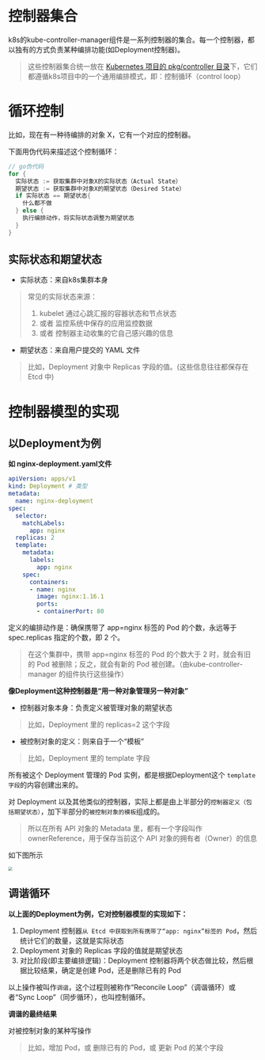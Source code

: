 # 控制器集合

k8s的kube-controller-manager组件是一系列控制器的集合。每一个控制器，都以独有的方式负责某种编排功能(如Deployment控制器)。

> 这些控制器集合统一放在 [Kubernetes 项目的 pkg/controller 目录](https://github.com/kubernetes/kubernetes/tree/master/pkg/controller)下，它们都遵循k8s项目中的一个通用编排模式，即：控制循环（control loop）



# 循环控制

比如，现在有一种待编排的对象 X，它有一个对应的控制器。



下面用伪代码来描述这个控制循环：

```go
// go伪代码
for {
  实际状态 := 获取集群中对象X的实际状态（Actual State）
  期望状态 := 获取集群中对象X的期望状态（Desired State）
  if 实际状态 == 期望状态{
    什么都不做
  } else {
    执行编排动作，将实际状态调整为期望状态
  }
}
```



## 实际状态和期望状态

* 实际状态：来自k8s集群本身

> 常见的实际状态来源：
>
> 1. kubelet 通过心跳汇报的容器状态和节点状态
> 2. 或者 监控系统中保存的应用监控数据
> 3. 或者 控制器主动收集的它自己感兴趣的信息



* 期望状态：来自用户提交的 YAML 文件

> 比如，Deployment 对象中 Replicas 字段的值。(这些信息往往都保存在 Etcd 中)



# 控制器模型的实现

## 以Deployment为例

**如 nginx-deployment.yaml文件**

```yaml
apiVersion: apps/v1
kind: Deployment # 类型
metadata:
  name: nginx-deployment
spec:
  selector:
    matchLabels:
      app: nginx
  replicas: 2
  template:
    metadata:
      labels:
        app: nginx
    spec:
      containers:
      - name: nginx
        image: nginx:1.16.1
        ports:
        - containerPort: 80
```

定义的编排动作是：确保携带了 app=nginx 标签的 Pod 的个数，永远等于 spec.replicas 指定的个数，即 2 个。

> 在这个集群中，携带 app=nginx 标签的 Pod 的个数大于 2 时，就会有旧的 Pod 被删除；反之，就会有新的 Pod 被创建。（由kube-controller-manager 的组件执行这些操作）



**像Deployment这种控制器是“用一种对象管理另一种对象”**

* 控制器对象本身：负责定义被管理对象的期望状态

> 比如，Deployment 里的 replicas=2 这个字段

* 被控制对象的定义：则来自于一个“模板”

> 比如，Deployment 里的 template 字段



所有被这个 Deployment 管理的 Pod 实例，都是根据Deployment这个 `template 字段`的内容创建出来的。



对 Deployment 以及其他类似的控制器，实际上都是由上半部分的`控制器定义（包括期望状态）`，加下半部分的`被控制对象的模板`组成的。

> 所以在所有 API 对象的 Metadata 里，都有一个字段叫作 ownerReference，用于保存当前这个 API 对象的拥有者（Owner）的信息



如下图所示

<img src="https://sink-blog-pic.oss-cn-shenzhen.aliyuncs.com/img/CICD/20220419210818.png" style="zoom:50%;" />





## 调谐循环

**以上面的Deployment为例，它对控制器模型的实现如下：**

1. Deployment 控制器`从 Etcd 中获取到所有携带了“app: nginx”标签的 Pod`，然后统计它们的数量，这就是实际状态
2. Deployment 对象的 Replicas 字段的值就是期望状态
3. 对比阶段(即主要编排逻辑)：Deployment 控制器将两个状态做比较，然后根据比较结果，确定是创建 Pod，还是删除已有的 Pod



以上操作被叫作`调谐`，这个过程则被称作“Reconcile Loop”（调谐循环）或者“Sync Loop”（同步循环），也叫控制循环。



**调谐的最终结果**

对被控制对象的某种写操作

> 比如，增加 Pod，或 删除已有的 Pod，或 更新 Pod 的某个字段






